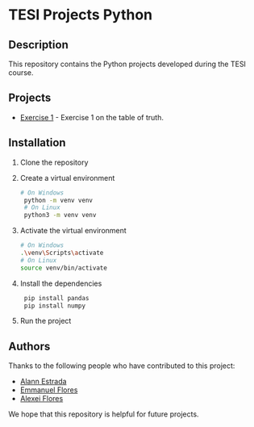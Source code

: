 # TESI Projects Python

## Description

This repository contains the Python projects developed during the TESI course.

## Projects

- [Exercise 1](./exercise1.py) - Exercise 1 on the table of truth.

## Installation

1. Clone the repository
2. Create a virtual environment

   ```bash
   # On Windows
    python -m venv venv
    # On Linux
    python3 -m venv venv
    ```

3. Activate the virtual environment

   ```bash
   # On Windows
   .\venv\Scripts\activate
   # On Linux
   source venv/bin/activate
   ```

4. Install the dependencies

   ```bash
    pip install pandas
    pip install numpy
    ```

5. Run the project

## Authors

Thanks to the following people who have contributed to this project:

- [Alann Estrada](https://github.com/alannnn-estrada/)
- [Emmanuel Flores](https://github.com/Emmaqsito)
- [Alexei Flores](https://github.com/AlexFloRz26)

We hope that this repository is helpful for future projects.
